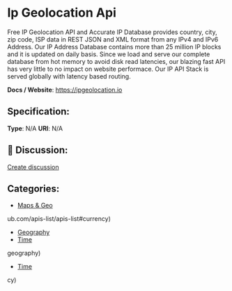 # Ip Geolocation Api


Free IP Geolocation API and Accurate IP Database provides country, city, zip code, ISP data in REST JSON and XML format from any IPv4 and IPv6 Address. Our IP Address Database contains more than 25 million IP blocks and it is updated on daily basis.  Since we load and serve our complete database from hot memory to avoid disk read latencies, our blazing fast API has very little to no impact on website performace. Our IP API Stack is served globally with latency based routing.

**Docs / Website**: https://ipgeolocation.io

## Specification:
**Type**:  N/A 
**URI**:  N/A 

## 💬 Discussion:
[Create discussion](link)

## Categories:
- [Maps & Geo](https://github.com/apis-list/apis-list#maps-and-geo)





ub.com/apis-list/apis-list#currency)
- [Geography](https://github.com/apis-list/apis-list#geography)
- [Time](https://github.com/apis-list/apis-list#time)



geography)
- [Time](https://github.com/apis-list/apis-list#time)



cy)



